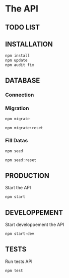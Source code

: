# The API
## TODO LIST

## INSTALLATION 
```bash
npm install
npm update
npm audit fix
```
## DATABASE
### Connection

### Migration
```bash
npm migrate
```
```bash
npm migrate:reset
```
### Fill Datas
```bash
npm seed
```
```bash
npm seed:reset
```

## PRODUCTION
Start the API
```bash
npm start
```
## DEVELOPPEMENT
Start developpement the API
```bash
npm start-dev
```
## TESTS
Run tests API
```bash
npm test
```

